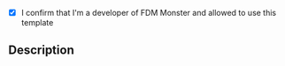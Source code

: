 - [x] I confirm that I'm a developer of FDM Monster and allowed to use this template 

## Description